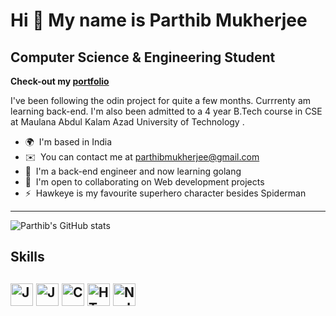 Hi 👋 My name is Parthib Mukherjee
==================================

Computer Science & Engineering Student
--------------------------------------
**Check-out my [portfolio](https://hawkaii.netlify.app)**

I've been following the odin project for quite a few months. Currrenty am learning back-end. I'm also been admitted to a 4 year B.Tech course in CSE at Maulana Abdul Kalam Azad University of Technology .

*   🌍  I'm based in India
*   ✉️  You can contact me at [parthibmukherjee@gmail.com](mailto:parthibmukherjee@gmail.com)
*   🧠  I'm a back-end engineer and now learning golang
*   🤝  I'm open to collaborating on Web development projects
*   ⚡  Hawkeye is my favourite superhero character besides Spiderman

<hr />

![Parthib's GitHub stats](https://github-readme-stats.vercel.app/api?username=hawkaii&show_icons=true&theme=dark)


<h2>Skills<h2>
<p align="left">
<a href="https://www.oracle.com/java/" target="_blank" rel="noreferrer"><img src="https://raw.githubusercontent.com/danielcranney/readme-generator/main/public/icons/skills/java-colored.svg" width="36" height="36" alt="Java" /></a>
<a href="https://developer.mozilla.org/en-US/docs/Web/JavaScript" target="_blank" rel="noreferrer"><img src="https://raw.githubusercontent.com/danielcranney/readme-generator/main/public/icons/skills/javascript-colored.svg" width="36" height="36" alt="JavaScript" /></a>
<a href="https://docs.microsoft.com/en-us/cpp/?view=msvc-170" target="_blank" rel="noreferrer"><img src="https://raw.githubusercontent.com/danielcranney/readme-generator/main/public/icons/skills/cplusplus-colored.svg" width="36" height="36" alt="C++" /></a>
<a href="https://developer.mozilla.org/en-US/docs/Glossary/HTML5" target="_blank" rel="noreferrer"><img src="https://raw.githubusercontent.com/danielcranney/readme-generator/main/public/icons/skills/html5-colored.svg" width="36" height="36" alt="HTML5" /></a>
<a href="https://nodejs.org/en/" target="_blank" rel="noreferrer"><img src="https://raw.githubusercontent.com/danielcranney/readme-generator/main/public/icons/skills/nodejs-colored.svg" width="36" height="36" alt="NodeJS" /></a>
</p>
                    
                  
